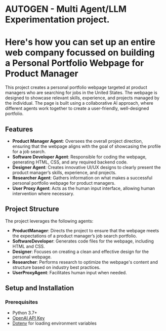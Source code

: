 # AUTOGEN - Multi Agent/LLM Experimentation project. 
# Here's how you can set up an entire web company focussed on building a Personal Portfolio Webpage for Product Manager

This project creates a personal portfolio webpage targeted at product managers who are searching for jobs in the United States. The webpage is designed to showcase relevant skills, experience, and projects managed by the individual. The page is built using a collaborative AI approach, where different agents work together to create a user-friendly, well-designed portfolio.

## Features

- **Product Manager Agent**: Oversees the overall project direction, ensuring that the webpage aligns with the goal of showcasing the profile for a job search.
- **Software Developer Agent**: Responsible for coding the webpage, generating HTML, CSS, and any required backend code.
- **Designer Agent**: Creates innovative UI/UX designs to clearly present the product manager’s skills, experience, and projects.
- **Researcher Agent**: Gathers information on what makes a successful personal portfolio webpage for product managers.
- **User Proxy Agent**: Acts as the human input interface, allowing human intervention where necessary.

## Project Structure

The project leverages the following agents:
- **ProductManager**: Directs the project to ensure that the webpage meets the expectations of a product manager’s job search portfolio.
- **SoftwareDeveloper**: Generates code files for the webpage, including HTML and CSS.
- **Designer**: Focuses on creating a clean and effective design for the personal webpage.
- **Researcher**: Performs research to optimize the webpage's content and structure based on industry best practices.
- **UserProxyAgent**: Facilitates human input when needed.

## Setup and Installation

### Prerequisites
- Python 3.7+
- [OpenAI API Key](https://openai.com/)
- [Dotenv](https://pypi.org/project/python-dotenv/) for loading environment variables
